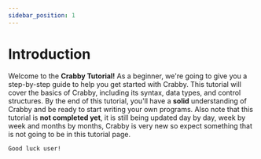 ```yaml
---
sidebar_position: 1
---
```


# Introduction

Welcome to the **Crabby Tutorial!** As a beginner, we're going to give you a step-by-step guide to help you get started with Crabby. This tutorial will cover the basics of Crabby, including its syntax, data types, and control structures. By the end of this tutorial, you'll have a **solid** understanding of Crabby and be ready to start writing your own programs. Also note that this tutorial is **not completed yet**, it is still being updated day by day, week by week and months by months, Crabby is very new so expect something that is not going to be in this tutorial page.

`Good luck user!`
